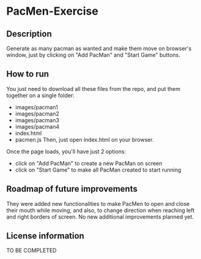# PacMen-Exercise
## Description
Generate as many pacman as wanted and make them move on browser's window, just by clicking on "Add PacMan" and "Start Game" buttons.

## How to run
You just need to download all these files from the repo, and put them together on a single folder:
- images/pacman1
- images/pacman2
- images/pacman3
- images/pacman4
- index.html
- pacmen.js
Then, just open index.html on your browser.

Once the page loads, you'll have just 2 options:
- click on "Add PacMan" to create a new PacMan on screen
- click on "Start Game" to make all PacMan created to start running

## Roadmap of future improvements
They were added new functionalities to make PacMen to open and close their mouth while moving, and also, to change direction when reaching left and right borders of screen.
No new additional improvements planned yet.

## License information
TO BE COMPLETED
